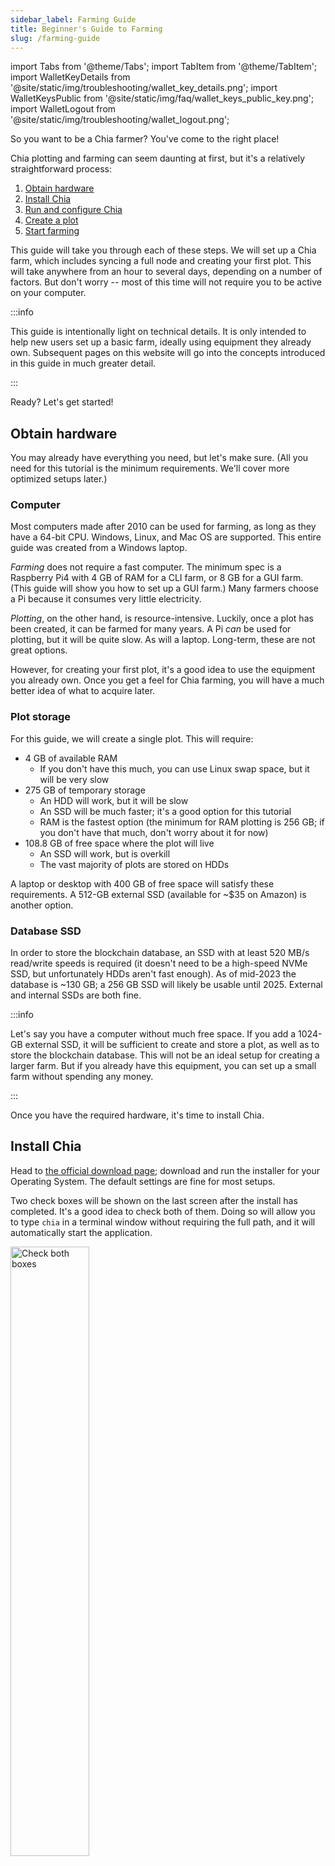 ```yaml
---
sidebar_label: Farming Guide
title: Beginner's Guide to Farming
slug: /farming-guide
---
```


import Tabs from '@theme/Tabs';
import TabItem from '@theme/TabItem';
import WalletKeyDetails from '@site/static/img/troubleshooting/wallet_key_details.png';
import WalletKeysPublic from '@site/static/img/faq/wallet_keys_public_key.png';
import WalletLogout from '@site/static/img/troubleshooting/wallet_logout.png';

So you want to be a Chia farmer? You've come to the right place!

Chia plotting and farming can seem daunting at first, but it's a relatively straightforward process:

1. [Obtain hardware](#obtain-hardware)
2. [Install Chia](#install-chia)
3. [Run and configure Chia](#run-and-configure-chia)
4. [Create a plot](#create-a-plot)
5. [Start farming](#start-farming)

This guide will take you through each of these steps. We will set up a Chia farm, which includes syncing a full node and creating your first plot. This will take anywhere from an hour to several days, depending on a number of factors. But don't worry -- most of this time will not require you to be active on your computer.

:::info

This guide is intentionally light on technical details. It is only intended to help new users set up a basic farm, ideally using equipment they already own. Subsequent pages on this website will go into the concepts introduced in this guide in much greater detail.

:::

Ready? Let's get started!

## Obtain hardware

You may already have everything you need, but let's make sure. (All you need for this tutorial is the minimum requirements. We'll cover more optimized setups later.)

### Computer

Most computers made after 2010 can be used for farming, as long as they have a 64-bit CPU. Windows, Linux, and Mac OS are supported. This entire guide was created from a Windows laptop.

_Farming_ does not require a fast computer. The minimum spec is a Raspberry Pi4 with 4 GB of RAM for a CLI farm, or 8 GB for a GUI farm. (This guide will show you how to set up a GUI farm.) Many farmers choose a Pi because it consumes very little electricity.

_Plotting_, on the other hand, is resource-intensive. Luckily, once a plot has been created, it can be farmed for many years. A Pi _can_ be used for plotting, but it will be quite slow. As will a laptop. Long-term, these are not great options.

However, for creating your first plot, it's a good idea to use the equipment you already own. Once you get a feel for Chia farming, you will have a much better idea of what to acquire later.

### Plot storage

For this guide, we will create a single plot. This will require:

- 4 GB of available RAM
  - If you don't have this much, you can use Linux swap space, but it will be very slow
- 275 GB of temporary storage
  - An HDD will work, but it will be slow
  - An SSD will be much faster; it's a good option for this tutorial
  - RAM is the fastest option (the minimum for RAM plotting is 256 GB; if you don't have that much, don't worry about it for now)
- 108.8 GB of free space where the plot will live
  - An SSD will work, but is overkill
  - The vast majority of plots are stored on HDDs

A laptop or desktop with 400 GB of free space will satisfy these requirements. A 512-GB external SSD (available for ~$35 on Amazon) is another option.

### Database SSD

In order to store the blockchain database, an SSD with at least 520 MB/s read/write speeds is required (it doesn't need to be a high-speed NVMe SSD, but unfortunately HDDs aren't fast enough). As of mid-2023 the database is ~130 GB; a 256 GB SSD will likely be usable until 2025. External and internal SSDs are both fine.

:::info

Let's say you have a computer without much free space. If you add a 1024-GB external SSD, it will be sufficient to create and store a plot, as well as to store the blockchain database. This will not be an ideal setup for creating a larger farm. But if you already have this equipment, you can set up a small farm without spending any money.

:::

Once you have the required hardware, it's time to install Chia.

## Install Chia

Head to [the official download page](https://www.chia.net/downloads/); download and run the installer for your Operating System. The default settings are fine for most setups.

Two check boxes will be shown on the last screen after the install has completed. It's a good idea to check both of them. Doing so will allow you to type `chia` in a terminal window without requiring the full path, and it will automatically start the application.

<div style={{ textAlign: 'left' }}>
  <img src="/img/first_plot/01.png" alt="Check both boxes" width="50%"/>
</div>

<br />

## Run and configure Chia

The first time Chia starts, you will be given the option to run in either Wallet Mode or Farming Mode. You will be setting up a Chia farm, so click `CHOOSE FARMING MODE`:

<div style={{ textAlign: 'left' }}>
  <img src="/img/first_plot/02.png" alt="Choose farming mode" />
</div>

<br />

### Create a wallet

Assuming you don't have a wallet yet, click `CREATE A NEW WALLET KEY` (If you already have a wallet, you can import it by clicking the green `ADD WALLET` button):

<div style={{ textAlign: 'left' }}>
  <img src="/img/first_plot/03.png" alt="Create a new wallet key" />
</div>

<br />

You will be presented with a list of twenty-four words. This is your wallet's recovery phrase. These words are all that are needed to recover your wallet on a new computer. Write them down and store them in a safe place. The order of the words is also important.

You can also choose a custom name for your wallet. Click `NEXT` when you are finished.

:::warning

If someone obtains a copy of these words, they can steal your entire wallet, including all of its funds. Be sure to store your recovery phrase in a safe place.

:::  

<div style={{ textAlign: 'left' }}>
  <img src="/img/first_plot/04.png" alt="Wallet seed phrase" />
</div>

<br />

You will be taken to your wallet, which will show a zero-XCH balance. There will be two round icons in the upper-right corner, one for the full node and one for the wallet:

- Full node -- this icon will appear red until you connect to at least one peer. At this point it will turn yellow, which indicates that your full node is syncing.
- Wallet -- this icon will appear yellow at first. Your wallet will attempt to connect to three peers for syncing. It should be synced within a few seconds, at which point the icon will turn green.

<div style={{ textAlign: 'left' }}>
  <img src="/img/first_plot/05.png" alt="Zero wallet balance" />
</div>

<br />

### Fund your wallet

If you think you will ever want to join a pool (recommended for small and medium farms), you will need at least one mojo (one trillionth of an XCH). To help with this, we have set up an online faucet at [faucet.chia.net](https://faucet.chia.net/).

To use the faucet you will need to identify your **Master Public Key** (also referred to as the **Public Key**). You can use either the GUI or CLI to identify the Master Public Key by following these steps:

#### GUI

:::warning
Never share your private / secret keys or mnemonics with anyone. These give access to spend funds from your wallet.
:::

1. In the top right corner select logout:
<div style={{ textAlign: 'center' }}>
  <img src={WalletLogout} alt='Logout of the Chia wallet' />
</div>
<br />

2. Using the desired keys menu, select details:
<div style={{ textAlign: 'center' }}>
  <img src={WalletKeyDetails} alt='Select Details for a Chia keyset' />
</div>
<br />

3. View and copy the **Public Key** to the field on the Faucet page:
<div style={{ textAlign: 'center' }}>
  <img src={WalletKeysPublic} alt='Chia keys detail screen, Public Key highlighted' />
</div>
<br />

#### CLI

:::warning
**NEVER** share your private / secret keys or mnemonics with anyone. These give access to spend funds from your wallet.
:::

In order to view your keys from the cli, run `chia keys show`, optionally including the `-f <fingerprint>` flag to show only the info for the key you just generated:

1. From terminal (mac/linux) or powershell (windows) run `chia keys show`:

```bash
chia keys show
```

2. View and copy the **Master Public Key** to the field on the faucet page:

```bash
Showing all public keys derived from your master seed and private key:

Label: Demo Wallet
Fingerprint: 2281896037
Master public key (m): 96ce91d974daa0990e6681ac2de3e3f49142f6b655a081817832265c143e658a6e60a5dec856f292f45fe2d04c7856f6**
Farmer public key (m/12381/8444/0/0): a9e366b26f155491af9a903c0ed9717bfd09a71cbe283eeda825128fd7c6b9ac60e1608f9f008adcfbf66e233d5b4ce8
Pool public key (m/12381/8444/1/0): 9566fa434f342dd5f9380a6bfc59dd7d1abd22869a425a8ca09cf27200eaa6aad5bc8fc00db90af832eb8028b0c6e3f0
First wallet address: xch1kr3zf7dqw5q953ex6zt33lndj90q0zlh68404tsntnljthnwqs2qvjmwrg
```

:::note
For more security best practices please review the [Securing Your Chia – How to Be a Hard Target](https://www.chia.net/2021/05/28/securing-your-chia-how-to-be-a-hard-target/) blog article.
:::

:::info

You can continue with this guide while waiting for your faucet payment to arrive.

:::

### Sync your node

Click the `Full Node` icon on the left side of your wallet:

<div style={{ textAlign: 'left' }}>
  <img src="/img/first_plot/09.png" alt="Syncing from genesis" />
</div>

<br />

This screen shows your node's syncing status. In order to farm Chia, your node needs to be fully synced. You have two options to achieve this:

1. Sync from genesis -- the above image shows this happening. Your node will connect with up to 80 peers and download information for each block. This is the most secure way to sync a node, and the only way to be sure that the information is accurate. However, it will take at least a few days, and possibly a week or more to sync from genesis, depending on your node's speed, your internet connection, and the quality of the peers to which you connect.
2. Download a checkpoint database -- this option will allow you to sync much faster, but you have to trust that the information is accurate. For most users, this will be a worthwhile tradeoff.
   - Head to our official [checkpoint download page](https://www.chia.net/downloads/#database-checkpoint) and click the `Torrent` link for the mainnet Database.
   - When your download has completed, use [BitTorrent](https://www.bittorrent.com/) to open it; be sure to verify it with the checksum listed on the download page.
   - Move the database to the appropriate destination (see below).

:::warning

**Never** download a database from a third party. A database or torrent file with a checksum that does not match the checksum from the official download page is likely malware. Installing malware will result in all of your XCH being stolen, or worse.

:::

:::info

By default, the database will be stored in `~/.chia/mainnet/db`. If you don't want to store it there (for example, if your computer lacks sufficient free space), you will need to change your configuration:

- Edit `~/.chia/mainnet/config/config.yaml` -- this is this primary configuration file for all Chia settings.
- Search for `database_path` in the `full_node:` section.
  - The default value is `db/blockchain_v2_CHALLENGE.sqlite`.
  - Change the path to the location of your database. For example, to store the database on an external SSD, you might change this to `/media/externalSSD/db/blockchain_v2_CHALLENGE.sqlite`. You do not need to change the name of the .sqlite file.

If you change this setting, you will need to restart Chia for the change to be applied.

:::

Even if you choose to download the checkpoint database, it will take some time for your node to sync. This is because the checkpoint database is only updated once every three months. You will therefore need to sync from the time the checkpoint was taken until the head of the chain.

Regardless of which method you choose for syncing, you can continue with this guide while waiting.

### Join a pool

Over the long term, your reward for farming will be directly proportional to the total space on the network (AKA netspace). For example, if your farm controls 1% of the netspace, it will win 1% of the rewards, on average.

Over the short-to-medium term, luck can play a large factor in your winnings. Small farms _could_ get lucky and win an outsized number of rewards very quickly, but they are equally likely to be unlucky.

For this tutorial, we are creating a single plot, the smallest farm possible. As of this writing, a single-plot farm will only collect a reward once every 161 years!

So why even bother trying?

That's where pooling becomes valuable. Pools, well, _pool_ their farming resources. When one member of a pool wins a reward, it is split among all participants according to the amount of space they contributed. The effect is a smoothing out of one's rewards over time, resulting in a consistent payout. Most users with small farms (and even some with large farms) join a pool.

Click the `Pooling` icon on the left side of your wallet, and click `JOIN A POOL`:

<div style={{ textAlign: 'left' }}>
  <img src="/img/first_plot/10.png" alt="Join a pool" />
</div>

<br />

Before you can join a pool, you will need to create a plot NFT. This will allow you to easily change pools later.

Select `Connect to pool`. You will need to enter a valid pool URL. We will use OpenChia for this example, but there are many great pools to choose from. For a list of reputable pools, see [Chialinks.com](https://chialinks.com/pools/). (Chia Network, Inc. does not run a pool, and is not affiliated with OpenChia or Chialinks).

:::info

If you don't want to join a pool, select `Self pool`. This will assign you to a pool with only one participant: you. Later, you can join a pool with the same plot NFT if desired.

:::

Creating a plot NFT requires an on-chain transaction that will cost one mojo. You are also recommended to enter a blockchain fee. If you used the faucet, you will now have 100 mojos. Depending on how busy the network is, a one-mojo fee is typically enough to complete your transaction within a few minutes.

<div style={{ textAlign: 'left' }}>
  <img src="/img/first_plot/11.png" alt="Create a plot NFT" />
</div>

<br />

:::info

If you have not received your faucet payment, unfortunately you will not be able to create a plot NFT. This is a really important step. If you skip it, you will only ever be able to solo farm with the plots you create. You are therefore not recommended to skip this step.

If your faucet payout has not arrived after more than 10 minutes, someone on [Discord](https://discord.gg/chia) might be willing to send you some mojos if you ask nicely.

:::

If you entered a valid pool URL, the details will pop up. For example, this pool has a fee of 1%. If everything looks acceptable, click `CREATE`:

<div style={{ textAlign: 'left' }}>
  <img src="/img/first_plot/12.png" alt="Pool details" />
</div>

<br />

Your transaction will be pushed to the blockchain. While it is pending, a new screen will appear:

<div style={{ textAlign: 'left' }}>
  <img src="/img/first_plot/13.png" alt="Plot NFT pending" />
</div>

<br />

After the transaction has been finalized (typically 1-3 minutes), the details of your plot NFT will appear:

<div style={{ textAlign: 'left' }}>
  <img src="/img/first_plot/14.png" alt="Plot NFT details" />
</div>

<br />

A two-word name will automatically be assigned to your plot NFT, in this case "Harlequin Koala". In order to determine how much space you are contributing, your pool will periodically send you challenges. If you want to change pools later, simply return to this screen and click `CHANGE POOL`.

:::note

Pools typically require you to wait for 30 minutes before leaving. This is to prevent you from leaving the pool when you are about to farm a block, thus keeping the reward for yourself.

:::

:::info

Chia's pooling protocol has several significant advantages over pools on other blockchains. Read more about these advantages, as well as the technical details of how the protocol works, in our [pooling section](/introduction#pooling).

:::

## Create a plot

Plots are large files that consist almost entirely of cryptographic data to be used in Chia farming. The plot creation process does not require a full node or wallet to be synced. In fact, it doesn't even require an internet connection.

For this tutorial, we will create a plot from inside the same application that runs the node and wallet. For the creation of subsequent plots, you may want to offload this work to a computer that has been optimized for plotting.

From the Chia application, click the `Farm` icon and click `ADD A PLOT`:

<div style={{ textAlign: 'left' }}>
  <img src="/img/first_plot/15.png" alt="Add a plot" />
</div>

<br />

If you previously created a plot NFT, it will show up now. The plots you create will be associated with this NFT. It is important that you associate all of your plots to the same NFT in order to farm to a pool, as well as to be able to change pools easily if desired. As long as your plot NFT shows up here, there is no need to change it:

<div style={{ textAlign: 'left' }}>
  <img src="/img/first_plot/16.png" alt="Plot NFT" />
</div>

<br />

Next, you will need to choose a plotter. When creating a single plot, `Chia Proof of Space` and `madMAx` both will work on almost all hardware. The plot from this example was created with `madMAx` because it requires the smallest amount of temporary disk space.

:::info

When building a larger farm, the plotter you choose will depend greatly on your available hardware. It may help to experiment with multiple plotters to get a feel for which ones work best for your setup. For details on each of the available plotters, see our [Plotting Software](/plotting-software) section.

:::  

<div style={{ textAlign: 'left' }}>
  <img src="/img/first_plot/18.png" alt="Choose plotter" />
</div>

<br />

For the `Keys` section, you typically won't need to change anything.

<div style={{ textAlign: 'left' }}>
  <img src="/img/first_plot/19.png" alt="密钥" />
</div>

<br />

Next, you will need to choose a `k` value, and possibly a compression level.

`k` is a constant that dictates the size of the plot. The minimum `k` for Chia's mainnet is 32. This is also the most common size used, by far. With each increment in this value, all of a plot's associated parameters are doubled. For example, a k33 plot is twice as large as a k32 plot, and it requires twice the memory, temporary storage, and time to be created.

For this tutorial, we'll choose k32. Note that some plotters are only capable of creating k32 plots, so you might not see any other options.

:::info

Due to advancements in technology, the minimum `k` value will likely need to be increased at some point. This would require you to replot all k32 plots. However, there are currently no plans to increase the minimum `k`, and we will do our best to give you at least a one-year notice if any such plans are made.

:::

Certain plotters are also capable of creating compressed plots, which are discussed in great detail in the [Plotting Basics](/plotting-basics) section. If the `Compression Level` dropdown appears, fee free to select `3`. This is a modest level of compression that even low-power systems can harvest. Most farmers will want to create compressed plots, but for now we just want to get a feel for creating a single plot. A C0 (uncompressed) plot is fine for accomplishing this goal.

<div style={{ textAlign: 'left' }}>
  <img src="/img/first_plot/20.png" alt="Choose K value" />
</div>

<br />

Next, you need to select the temporary and final directories for your plot. The medium for temporary storage will greatly affect the speed at which your plot is created:

- **RAM** -- For plots created entirely in RAM, there is no temporary storage. RAM plotters can typically create k32 plots in a few minutes, but they also require a significant amount of memory (256 GB - 416 GB, depending on the plotter).
- **SSD** -- Most farmers choose to use an enterprise NVMe SSD for the temporary storage. These SSDs can handle large amounts of reads and writes in their lifetimes.
- **HDD** -- If you don't mind plotting slowly, you can choose a directory located on an HDD.

The final directory is where the plot will be copied after it has been created. Most farmers will choose to use an HDD as the final directory. However, for this tutorial an NVMe SSD was used for both the temporary and final directories.

:::warning

SSDs are rated for a certain number of writes. Creating a plot is write-intensive. If you plan to create thousands of plots, avoid doing so on a consumer SSD or you will risk wearing it out.

:::

You will also need to choose how many plots to create. Certain plotters can be optimized by creating multiple plots in parallel. However, we will only create a single plot for this tutorial:

<div style={{ textAlign: 'left' }}>
  <img src="/img/first_plot/21.png" alt="Temporary and final directories" />
</div>

<br />

After you have gone through all of these settings, click `CREATE`. You will be taken to a progress panel:

<div style={{ textAlign: 'left' }}>
  <img src="/img/first_plot/22.png" alt="Plot creation progress" />
</div>

<br />

The amount of time required to create this plot is highly dependent on your hardware. The world record time to create a k32 plot is around 30 seconds. The plot for this tutorial was created on a laptop in around 3 hours.

:::info

Some of the available plotters can create k25 plots. These plots are significantly smaller than k32, so they can be created quickly. However, they are for testing purposes only. Any proof of space taken from a plot smaller than k32 on mainnet will be rejected.

:::

While waiting for your plot to be created, feel free to browse through the Chia application. However, if you shut down the application, the plotting process will be stopped and all progress will be lost. There is no "pause" button for plotting.

## Start farming

Before you can begin farming, you need to be running a synced full node. Earlier in this tutorial, you either chose to sync from genesis, or to sync from a checkpoint database. In both cases, the `Full Node` screen will eventually show a status of `Synced`:

<div style={{ textAlign: 'left' }}>
  <img src="/img/first_plot/23.png" alt="Synced node" />
</div>

<br />

Your node is now synced. If your plot has finished being created, you are also farming. To verify this, click the `Farm` icon:

<div style={{ textAlign: 'left' }}>
  <img src="/img/first_plot/24.png" alt="Farm health" />
</div>

<br />

You will be shown a number of details about your farm. As long as the `Farm Health` section has all green icons, everything is working as expected.

**Congratulations! You have become a Chia farmer.**

There is still a lot to learn, but you already have the basic knowledge needed to grow your farm.

## Next steps

Once you have a small farm up and running, you can decide whether to expand, and how to do so. The following pages will show you:

- [Basic details of Chia plots](/plotting-basics), including "compressed" versus "uncompressed" plots
- [How to select the optimal computer for plotting](/plotting-hardware)
- [List of Chia plotting software](/plotting-software)
- [How to choose a plot compression level](/plotting-compression)
- [How to create Chia plots](/plotting-how-to)
- [Notes about SSD encurance](/ssd-endurance)
- [How to move plots](/moving-plots) to their final destinations

## 如何获得帮助

- Get help on CNI's official [Discord](https://discord.gg/chia), in the `#farming-and-plotting` and `#support` channels.
- 在[生成地块问答](/plotting-faq)中获取更多问题的解答。
